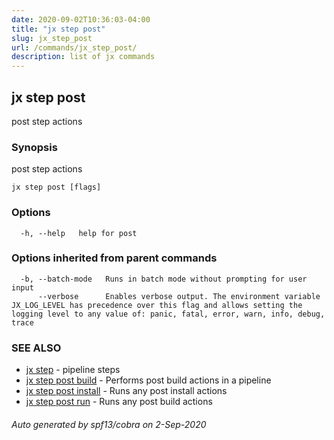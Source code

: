```yaml
---
date: 2020-09-02T10:36:03-04:00
title: "jx step post"
slug: jx_step_post
url: /commands/jx_step_post/
description: list of jx commands
---
```

## jx step post

post step actions

### Synopsis

post step actions

```
jx step post [flags]
```

### Options

```
  -h, --help   help for post
```

### Options inherited from parent commands

```
  -b, --batch-mode   Runs in batch mode without prompting for user input
      --verbose      Enables verbose output. The environment variable JX_LOG_LEVEL has precedence over this flag and allows setting the logging level to any value of: panic, fatal, error, warn, info, debug, trace
```

### SEE ALSO

* [jx step](/commands/jx_step/)  - pipeline steps
* [jx step post build](/commands/jx_step_post_build/)  - Performs post build actions in a pipeline
* [jx step post install](/commands/jx_step_post_install/)  - Runs any post install actions
* [jx step post run](/commands/jx_step_post_run/)  - Runs any post build actions

###### Auto generated by spf13/cobra on 2-Sep-2020
